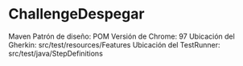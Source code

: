 # ChallengeDespegar

Maven
Patrón de diseño: POM
Versión de Chrome: 97
Ubicación del Gherkin: src/test/resources/Features
Ubicación del TestRunner: src/test/java/StepDefinitions
